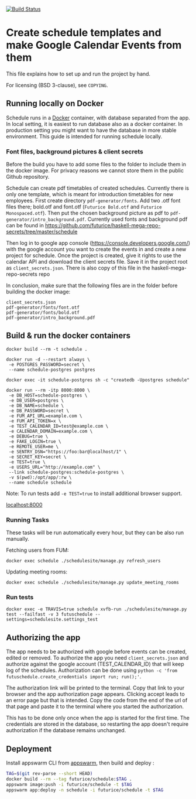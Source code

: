 [![Build Status](https://travis-ci.org/futurice/schedule.svg?branch=master)](https://travis-ci.org/futurice/schedule)

# Create schedule templates and make Google Calendar Events from them

This file explains how to set up and run the project by hand.

For licensing (BSD 3-clause), see `COPYING`.

## Running locally on Docker

Schedule runs in a [Docker](https://www.docker.com/) container, with database separated from the app. In local setting, it is easiest to run database also as a docker container. In production setting you might want to have the database in more stable environment. This guide is intended for running schedule locally.

### Font files, background pictures & client secrets

Before the build you have to add some files to the folder to include them in the docker image. For privacy reasons we cannot store them in the public Github repository.

Schedule can create pdf timetables of created schedules. Currently there is only one template, which is meant for introduction timetables for new employees. First create directory `pdf-generator/fonts`. Add two .otf font files there; bold.otf and font.otf (`Futurice Bold.otf` and `Futurice Monospaced.otf`). Then put the chosen background picture as pdf to `pdf-generator/intro_background.pdf`. Currently used fonts and background pdf can be found in https://github.com/futurice/haskell-mega-repo-secrets/tree/master/schedule

Then log in to google app console (https://console.developers.google.com/) with the google account you want to create the events in and create a new project for schedule. Once the project is created, give it rights to use the calendar API and download the client secrets file. Save it in the project root as `client_secrets.json`. There is also copy of this file in the haskell-mega-repo-secrets repo

In conclusion, make sure that the following files are in the folder before building the docker image:

```
client_secrets.json
pdf-generator/fonts/font.otf
pdf-generator/fonts/bold.otf
pdf-generator/intro_background.pdf
```

## Build & run the docker containers

```
docker build --rm -t schedule .
```

```
docker run -d --restart always \
 -e POSTGRES_PASSWORD=secret \
 --name schedule-postgres postgres
```
```
docker exec -it schedule-postgres sh -c "createdb -Upostgres schedule"
```
```
docker run --rm -itp 8000:8000 \
 -e DB_HOST=schedule-postgres \
 -e DB_USER=postgres \
 -e DB_NAME=schedule \
 -e DB_PASSWORD=secret \
 -e FUM_API_URL=example.com \
 -e FUM_API_TOKEN=x \
 -e TEST_CALENDAR_ID=test@example.com \
 -e CALENDAR_DOMAIN=example.com \
 -e DEBUG=true \
 -e FAKE_LOGIN=true \
 -e REMOTE_USER=me \
 -e SENTRY_DSN="https://foo:bar@localhost/1" \
 -e SECRET_KEY=secret \
 -e TEST=true \
 -e USERS_URL="http://example.com" \
 --link schedule-postgres:schedule-postgres \
 -v $(pwd):/opt/app/:rw \
 --name schedule schedule
```

Note: To run tests add `-e TEST=true` to install additional browser support.

[localhost:8000](localhost:8000)

### Running Tasks
These tasks will be run automatically every hour, but they can be also run manually.

Fetching users from FUM:
```
docker exec schedule ./schedulesite/manage.py refresh_users
```
Updating meeting rooms:
```
docker exec schedule ./schedulesite/manage.py update_meeting_rooms
```

### Run tests

```
docker exec -e TRAVIS=true schedule xvfb-run ./schedulesite/manage.py test --failfast -v 3 futuschedule --settings=schedulesite.settings_test
```

## Authorizing the app
The app needs to be authorized with google before events can be created, edited or removed. To authorize the app you need `client_secrets.json` and authorize against the google account (TEST_CALENDAR_ID) that will keep log of the schedules. Authorization can be done using `python -c 'from futuschedule.create_credentials import run; run();'`.

The authorization link will be printed to the terminal. Copy that link to your browser and the app authorization page appears. Clicking accept leads to an error page but that is intended. Copy the code from the end of the url of that page and paste it to the terminal where you started the authorization.

This has to be done only once when the app is started for the first time. The credentials are stored in the database, so restarting the app doesn't require authorization if the database remains unchanged.

Deployment
----------

Install appswarm CLI from [appswarm](https://app.futurice.com), then build and deploy :

```bash
TAG=$(git rev-parse --short HEAD)
docker build --rm --tag futurice/schedule:$TAG .
appswarm image:push -i futurice/schedule -t $TAG
appswarm app:deploy -n schedule -i futurice/schedule -t $TAG
```
